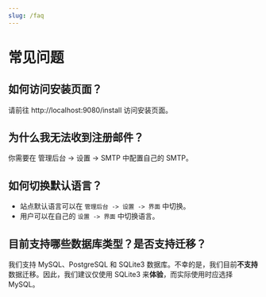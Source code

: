 ```yaml
---
slug: /faq
---
```


# 常见问题

## 如何访问安装页面？

请前往 http://localhost:9080/install 访问安装页面。

## 为什么我无法收到注册邮件？

你需要在 管理后台 -> 设置 -> SMTP 中配置自己的 SMTP。

## 如何切换默认语言？

- 站点默认语言可以在 `管理后台 -> 设置 -> 界面` 中切换。
- 用户可以在自己的 `设置 -> 界面` 中切换语言。

## 目前支持哪些数据库类型？是否支持迁移？

我们支持 MySQL、PostgreSQL 和 SQLite3 数据库。不幸的是，我们目前**不支持**数据迁移。因此，我们建议仅使用 SQLite3 来**体验**，而实际使用时应选择 MySQL。
